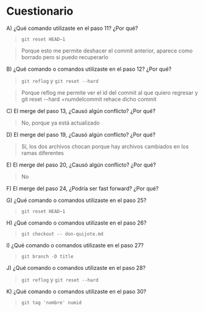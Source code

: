 # Cuestionario

A) ¿Qué comando utilizaste en el paso 11? ¿Por qué?  

> `git reset HEAD~1`

> Porque esto me permite deshacer el commit anterior, aparece como borrado pero si puedo recuperarlo

B) ¿Qué comando o comandos utilizaste en el paso 12? ¿Por qué?    

> `git reflog` y `git reset --hard`

> Porque reflog me permite ver el id del commit al que quiero regresar y git reset --hard +numdelcommit rehace dicho commit

C) El merge del paso 13, ¿Causó algún conflicto? ¿Por qué? 

> No, porque ya está actualizado

D) El merge del paso 19, ¿Causó algún conflicto? ¿Por qué?

> Sí, los dos archivos chocan porque hay archivos cambiados en los ramas diferentes

E) El merge del paso 20, ¿Causó algún conflicto? ¿Por qué? 
> No

F) El merge del paso 24, ¿Podría ser fast forward? ¿Por qué? 

G) ¿Qué comando o comandos utilizaste en el paso 25?  

> `git reset HEAD~1` 

H) ¿Qué comando o comandos utilizaste en el paso 26?  

> `git checkout -- don-quijote.md` 

I) ¿Qué comando o comandos utilizaste en el paso 27? 
 
> `git branch -D title`

J) ¿Qué comando o comandos utilizaste en el paso 28? 
> `git reflog` y `git reset --hard` 

K) ¿Qué comando o comandos utilizaste en el paso 30? 
> `git tag 'nombre' numid` 